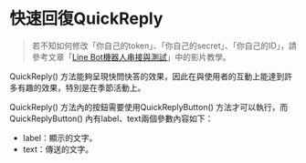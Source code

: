 # 快速回復QuickReply
> 若不知如何修改「你自己的token」、「你自己的secret」、「你自己的ID」，請參考文章「[Line Bot機器人串接與測試](/classification/lineBot/43)」中的影片教學。

QuickReply() 方法能夠呈現快問快答的效果，因此在與使用者的互動上能達到許多有趣的效果，特別是在季節活動上。

QuickReply() 方法內的按鈕需要使用QuickReplyButton() 方法才可以執行，而QuickReplyButton() 內有label、text兩個參數內容如下：

* label：顯示的文字。
* text：傳送的文字。
